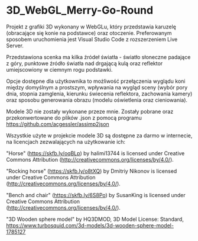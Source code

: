 # 3D_WebGL_Merry-Go-Round

Projekt z grafiki 3D wykonany w WebGLu, który przedstawia karuzelę (obracające się konie na podstawce) oraz otoczenie. Preferowanym sposobem uruchomienia jest Visual Studio Code z rozszerzeniem Live Server.

Przedstawiona scenka ma kilka źródeł światła - światło słoneczne padające z góry, punktowe źródło światła nad drgającą kulą oraz reflektor umiejscowiony w ciemnym rogu podstawki.

Opcje dostępne dla użytkownika to możliwość przełączenia wyglądu koni między domyślnym a prostszym, wpływania na wygląd sceny (wybór pory dnia, stopnia zamglenia, kierunku świecenia reflektora, zachowania kamery) oraz sposobu generowania obrazu (modelu oświetlenia oraz cieniowania).

Modele 3D nie zostały wykonane przeze mnie. Zostały pobrane oraz przekonwertowane do plików .json z pomocą programu https://github.com/acgessler/assimp2json

Wszystkie użyte w projekcie modele 3D są dostępne za darmo w internecie, na licencjach zezwalających na użytkowanie ich:

"Horse" (https://skfb.ly/oqBLp) by halimi13744 is licensed under Creative Commons Attribution (http://creativecommons.org/licenses/by/4.0/).

"Rocking horse" (https://skfb.ly/o8tXQ) by Dmitriy Nikonov is licensed under Creative Commons Attribution (http://creativecommons.org/licenses/by/4.0/).

"Bench and chair" (https://skfb.ly/6S8Po) by SusanKing is licensed under Creative Commons Attribution (http://creativecommons.org/licenses/by/4.0/).

"3D Wooden sphere model" by HQ3DMOD, 3D Model License: Standard, https://www.turbosquid.com/3d-models/3d-wooden-sphere-model-1785127
